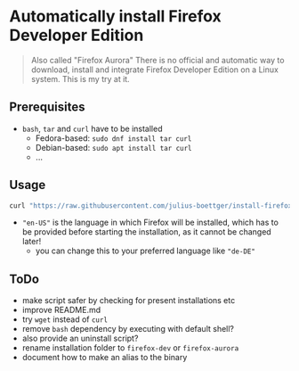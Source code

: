 # Automatically install Firefox Developer Edition
> Also called "Firefox Aurora"
There is no official and automatic way to download, install and integrate Firefox Developer Edition on a Linux system. This is my try at it.

## Prerequisites
- `bash`, `tar` and `curl` have to be installed
  - Fedora-based: `sudo dnf install tar curl`
  - Debian-based: `sudo apt install tar curl`
  - ...

## Usage
```bash
curl "https://raw.githubusercontent.com/julius-boettger/install-firefox-dev-linux/master/install_firefox_dev.sh" | bash -s "en-US"
```
- `"en-US"` is the language in which Firefox will be installed, which has to be provided before starting the installation, as it cannot be changed later!
  - you can change this to your preferred language like `"de-DE"`

## ToDo
- make script safer by checking for present installations etc
- improve README.md
- try `wget` instead of `curl`
- remove `bash` dependency by executing with default shell?
- also provide an uninstall script?
- rename installation folder to `firefox-dev` or `firefox-aurora`
- document how to make an alias to the binary
